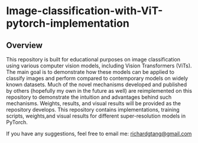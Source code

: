 # Image-classification-with-ViT-pytorch-implementation

## Overview
This repository is built for educational purposes on image classification using various computer vision models, including Vision Transformers (ViTs). The main goal is to demonstrate how these models can be applied to classify images and perform compared to contemporary models on widely known datasets. Much of the novel mechanisms developed and published by others (hopefully my own in the future as well) are reimplemented on this repository to demonstrate the intuition and advantages behind such mechanisms. Weights, results, and visual results will be provided as the repository develops. This repository contains implementations, training scripts, weights,and visual results for different super-resolution models in PyTorch. 

If you have any suggestions, feel free to email me: richardgtang@gmail.com